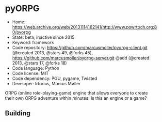 # pyORPG

- Home: https://web.archive.org/web/20131114162141/http://www.powrtoch.org:80/pyorpg
- State: beta, inactive since 2015
- Keyword: framework
- Code repository: https://github.com/marcusmoller/pyorpg-client.git (@created 2013, @stars 49, @forks 45), https://github.com/marcusmoller/pyorpg-server.git @add (@created 2013, @stars 17, @forks 18)
- Code language: Python
- Code license: MIT
- Code dependency: PGU, pygame, Twisted
- Developer: Irtorius, Marcus Møller

ORPG (online role-playing-game) engine that allows everyone to create their own ORPG adventure within minutes.
Is this an engine or a game?

## Building
